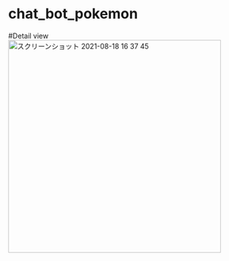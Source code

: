 # chat_bot_pokemon
#Detail view
<img width="429" alt="スクリーンショット 2021-08-18 16 37 45" src="https://user-images.githubusercontent.com/82306343/129858115-4762a720-67a2-40e2-b1b1-20a8c6ec5aff.png">

